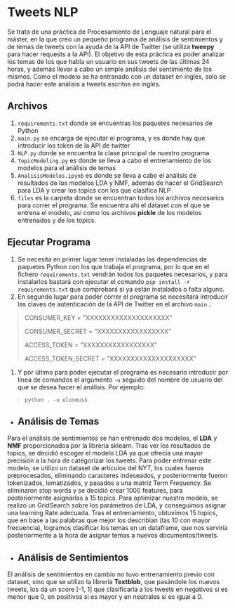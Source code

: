 # Tweets NLP
Se trata de una práctica de Procesamiento de Lenguaje natural para el máster, en la que creo un pequeño programa de análisis de sentimientos y de temas de tweets con la ayuda de la API de Twitter (se utiliza **tweepy** para hacer requests a la API). El objetivo de esta práctica es poder analizar los temas de los que habla un usuario en sus tweets de las últimas 24 horas, y además llevar a cabo un simple análisis del sentimiento de los mismos. Como el modelo se ha entranado con un dataset en inglés, solo se podrá hacer este análisis a tweets escritos en inglés. 
## Archivos
1. `requirements.txt` donde se encuentras los paquetes necesarios de Python
1. `main.py` se encarga de ejecutar el programa, y es donde hay que introducir los token de la API de twitter
1. `NLP.py` donde se encuentra la clase principal de nuestro programa
1. `TopicModeling.py` es donde se lleva a cabo el entrenamiento de los modelos para el análisis de temas
1. `AnalisisModelos.ipynb` es donde se lleva a cabo el análisis de resultados de los modelos LDA y NMF, además de hacer el GridSearch para LDA y crear los topics con los que clasifica NLP
1. `files` es la carpeta donde se encuentran todos los archivos necesarios para correr el programa. Se encuentra ahi el dataset con el que se entrena el modelo, asi como los archivos **pickle** de los modelos entrenados y de los topics.
## Ejecutar Programa
1. Se necesita en primer lugar tener instaladas las dependencias de paquetes Python con los que trabaja el programa, por lo que en el fichero  `requirements.txt`  vendrán todos los paquetes necesarios, y para instalarlos bastará con ejecutar el comando `pip install -r requirements.txt` que comprobará si ya están instalados o falta alguno.
1. En segundo lugar para poder correr el programa se necesitará introducir las claves de autenticación de la API de Twitter en el archivo `main` .

> CONSUMER_KEY = "XXXXXXXXXXXXXXXXXXXX"
>
> CONSUMER_SECRET = "XXXXXXXXXXXXXXXXX"
>
> ACCESS_TOKEN = "XXXXXXXXXXXXXXXXX"
>
> ACCESS_TOKEN_SECRET = "XXXXXXXXXXXXXXXXXXXX"

1. Y por último para poder ejecutar el programa es necesario introducir por línea de comandos el argumento `-u` seguido del nombre de usuario del que se desea hacer el análisis. Por ejemplo:
>   `python . -u elonmusk`

* ## Análisis de Temas
Para el análisis de sentimientos se han entrenado dos modelos, el **LDA** y **NMF** proporcionadoa por la librería sklearn. Tras ver los resultados de topics, se decidió escoger el modelo LDA ya que ofrecía una mayor precisión a la hora de categorizar los tweets. 
Para poder entrenar este modelo, se utilizo un dataset de artículos del NYT, los cuales fueros preprocesados, eliminando caracteres indeseados, y posteriormente fueron tokenizados, lematizados, y pasados a una matriz Term Frequency. Se eliminaron stop words y se decidió crear 1000 features, para posteriormente asignarlas a 15 topics. 
Para optimizar nuestro modelo, se realizo un GridSearch sobre los parámetros de LDA, y conseguimos asignar una learning Rate adecuada.
Tras el entrenamiento, obtuvimos 15 topics, que en base a las palabras que mejor los describían (las 10 con mayor frecuencia), logramos clasificar los temas en un dataframe, que nos serviría posteriormente a la hora de asignar temas a nuevos documentos/tweets.

* ## Análisis de Sentimientos
El análisis de sentimientos en cambio no tuvo entrenamiento previo con dataset, sino que se utilizo la librería **Textblob**, que pasándole los nuevos tweets, los da un score [-1, 1] que clasificaría a los tweets en negativos si es menor que 0, en positivos si es mayor y en neutrales si es igual a 0. 